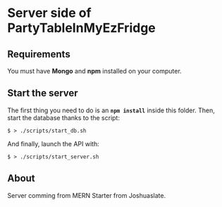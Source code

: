 # Server side of PartyTableInMyEzFridge

## Requirements

You must have **Mongo** and **npm** installed on your computer.

## Start the server

The first thing you need to do is an **`npm install`** inside this folder.
Then, start the database thanks to the script:

```
$ > ./scripts/start_db.sh
```

And finally, launch the API with:

```
$ > ./scripts/start_server.sh
```

## About

Server comming from MERN Starter from Joshuaslate.